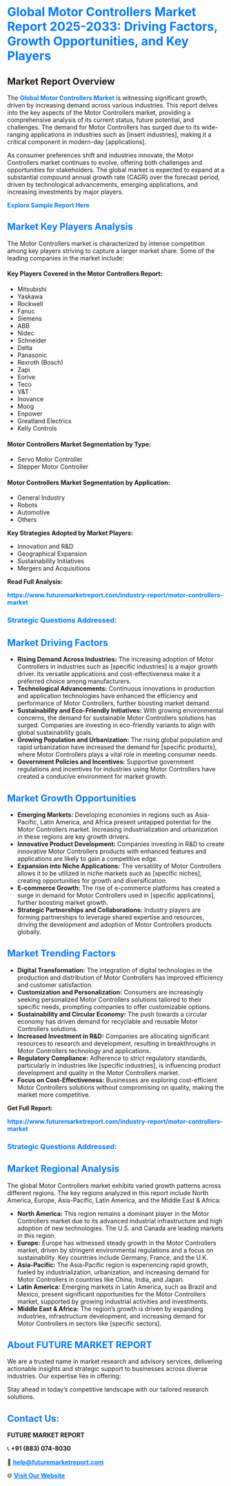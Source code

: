<h1 style="color: #007BFF;">Global Motor Controllers Market Report 2025-2033: Driving Factors, Growth Opportunities, and Key Players</h1>

<section id="overview">
<h2>Market Report Overview</h2>
<p>The <a href="https://www.futuremarketreport.com/industry-report/motor-controllers-market" style="color: #007BFF; text-decoration: none;"><strong>Global Motor Controllers Market</strong></a> is witnessing significant growth, driven by increasing demand across various industries. This report delves into the key aspects of the Motor Controllers market, providing a comprehensive analysis of its current status, future potential, and challenges. The demand for Motor Controllers has surged due to its wide-ranging applications in industries such as [insert industries], making it a critical component in modern-day [applications].</p>
<p>As consumer preferences shift and industries innovate, the Motor Controllers market continues to evolve, offering both challenges and opportunities for stakeholders. The global market is expected to expand at a substantial compound annual growth rate (CAGR) over the forecast period, driven by technological advancements, emerging applications, and increasing investments by major players.</p>
</section>

<section id="overview">
<p><a href="https://www.futuremarketreport.com/request-sample/reportId=59060" style="color: #007BFF; text-decoration: none;"><strong>Explore Sample Report Here</strong></a></p>
</section>

<section id="key-players">
<h2 style="color: #007BFF;">Market Key Players Analysis</h2>
<p>The Motor Controllers market is characterized by intense competition among key players striving to capture a larger market share. Some of the leading companies in the market include:</p>
<h4>Key Players Covered in the Motor Controllers Report:</h4>
<ul><li>Mitsubishi</li><li>Yaskawa</li><li>Rockwell</li><li>Fanuc</li><li>Siemens</li><li>ABB</li><li>Nidec</li><li>Schneider</li><li>Delta</li><li>Panasonic</li><li>Rexroth (Bosch)</li><li>Zapi</li><li>Eorive</li><li>Teco</li><li>V&amp;T</li><li>Inovance</li><li>Moog</li><li>Enpower</li><li>Greatland Electrics</li><li>Kelly Controls</li></ul>
<h4>Motor Controllers Market Segmentation by Type:</h4>
<ul><li>Servo Motor Controller</li><li>Stepper Motor Controller</li></ul>

<h4>Motor Controllers Market Segmentation by Application:</h4>
<ul><li>General Industry</li><li>Robots</li><li>Automotive</li><li>Others</li></ul>
<p><strong>Key Strategies Adopted by Market Players:</strong></p>
<ul>
<li>Innovation and R&D</li>
<li>Geographical Expansion</li>
<li>Sustainability Initiatives</li>
<li>Mergers and Acquisitions</li>
</ul>
</section>

<section>
<p><strong>Read Full Analysis: </strong></p><a href="https://www.futuremarketreport.com/industry-report/motor-controllers-market" style="color: #007BFF; text-decoration: none;"><strong>https://www.futuremarketreport.com/industry-report/motor-controllers-market</strong></a>
<h3 style="color: #007BFF;">Strategic Questions Addressed:</h3>
</section>

<section id="driving-factors">
<h2 style="color: #007BFF;">Market Driving Factors</h2>
<ul>
<li><strong>Rising Demand Across Industries:</strong> The increasing adoption of Motor Controllers in industries such as [specific industries] is a major growth driver. Its versatile applications and cost-effectiveness make it a preferred choice among manufacturers.</li>
<li><strong>Technological Advancements:</strong> Continuous innovations in production and application technologies have enhanced the efficiency and performance of Motor Controllers, further boosting market demand.</li>
<li><strong>Sustainability and Eco-Friendly Initiatives:</strong> With growing environmental concerns, the demand for sustainable Motor Controllers solutions has surged. Companies are investing in eco-friendly variants to align with global sustainability goals.</li>
<li><strong>Growing Population and Urbanization:</strong> The rising global population and rapid urbanization have increased the demand for [specific products], where Motor Controllers plays a vital role in meeting consumer needs.</li>
<li><strong>Government Policies and Incentives:</strong> Supportive government regulations and incentives for industries using Motor Controllers have created a conducive environment for market growth.</li>
</ul>
</section>

<section id="growth-opportunities">
<h2 style="color: #007BFF;">Market Growth Opportunities</h2>
<ul>
<li><strong>Emerging Markets:</strong> Developing economies in regions such as Asia-Pacific, Latin America, and Africa present untapped potential for the Motor Controllers market. Increasing industrialization and urbanization in these regions are key growth drivers.</li>
<li><strong>Innovative Product Development:</strong> Companies investing in R&D to create innovative Motor Controllers products with enhanced features and applications are likely to gain a competitive edge.</li>
<li><strong>Expansion into Niche Applications:</strong> The versatility of Motor Controllers allows it to be utilized in niche markets such as [specific niches], creating opportunities for growth and diversification.</li>
<li><strong>E-commerce Growth:</strong> The rise of e-commerce platforms has created a surge in demand for Motor Controllers used in [specific applications], further boosting market growth.</li>
<li><strong>Strategic Partnerships and Collaborations:</strong> Industry players are forming partnerships to leverage shared expertise and resources, driving the development and adoption of Motor Controllers products globally.</li>
</ul>
</section>

<section id="trending-factors">
<h2 style="color: #007BFF;">Market Trending Factors</h2>
<ul>
<li><strong>Digital Transformation:</strong> The integration of digital technologies in the production and distribution of Motor Controllers has improved efficiency and customer satisfaction.</li>
<li><strong>Customization and Personalization:</strong> Consumers are increasingly seeking personalized Motor Controllers solutions tailored to their specific needs, prompting companies to offer customizable options.</li>
<li><strong>Sustainability and Circular Economy:</strong> The push towards a circular economy has driven demand for recyclable and reusable Motor Controllers solutions.</li>
<li><strong>Increased Investment in R&D:</strong> Companies are allocating significant resources to research and development, resulting in breakthroughs in Motor Controllers technology and applications.</li>
<li><strong>Regulatory Compliance:</strong> Adherence to strict regulatory standards, particularly in industries like [specific industries], is influencing product development and quality in the Motor Controllers market.</li>
<li><strong>Focus on Cost-Effectiveness:</strong> Businesses are exploring cost-efficient Motor Controllers solutions without compromising on quality, making the market more competitive.</li>
</ul>
</section>

<section>
<p><strong>Get Full Report: </strong></p><a href="https://www.futuremarketreport.com/industry-report/motor-controllers-market" style="color: #007BFF; text-decoration: none;"><strong>https://www.futuremarketreport.com/industry-report/motor-controllers-market</strong></a>
<h3 style="color: #007BFF;">Strategic Questions Addressed:</h3>
</section>


<section id="regional-analysis">
<h2 style="color: #007BFF;">Market Regional Analysis</h2>
<p>The global Motor Controllers market exhibits varied growth patterns across different regions. The key regions analyzed in this report include North America, Europe, Asia-Pacific, Latin America, and the Middle East & Africa:</p>
<ul>
<li><strong>North America:</strong> This region remains a dominant player in the Motor Controllers market due to its advanced industrial infrastructure and high adoption of new technologies. The U.S. and Canada are leading markets in this region.</li>
<li><strong>Europe:</strong> Europe has witnessed steady growth in the Motor Controllers market, driven by stringent environmental regulations and a focus on sustainability. Key countries include Germany, France, and the U.K.</li>
<li><strong>Asia-Pacific:</strong> The Asia-Pacific region is experiencing rapid growth, fueled by industrialization, urbanization, and increasing demand for Motor Controllers in countries like China, India, and Japan.</li>
<li><strong>Latin America:</strong> Emerging markets in Latin America, such as Brazil and Mexico, present significant opportunities for the Motor Controllers market, supported by growing industrial activities and investments.</li>
<li><strong>Middle East & Africa:</strong> The region’s growth is driven by expanding industries, infrastructure development, and increasing demand for Motor Controllers in sectors like [specific sectors].</li>
</ul>
</section>

<footer>
<h2 style="color: #007BFF;">About FUTURE MARKET REPORT</h2>
<p>We are a trusted name in market research and advisory services, delivering actionable insights and strategic support to businesses across diverse industries. Our expertise lies in offering:</p>

<p>Stay ahead in today’s competitive landscape with our tailored research solutions.</p>

<h2 style="color: #007BFF;">Contact Us:</h2>
<p><strong>FUTURE MARKET REPORT</strong></p>
<p>📞 <strong>+91 (883) 074-8030</strong></p>
<p>📧 <strong><a href="mailto:help@futuremarketreport.com" style="color: #007BFF;">help@futuremarketreport.com</a></strong></p>
<p>🌐 <strong><a href="https://www.futuremarketreport.com/" style="color: #007BFF;">Visit Our Website</a></strong></p>
</footer>